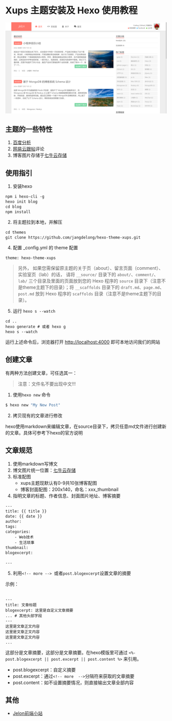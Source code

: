 # Xups 主题安装及 Hexo 使用教程
![预览](./xups.png)
## 主题的一些特性

1. [百度分析](http://tongji.baidu.com/web/welcome/login)
2. [网易云跟帖](https://gentie.163.com/)评论
3. 博客图片存储于[七牛云存储](http://www.qiniu.com/)

## 使用指引

1. 安装hexo

  ```
  npm i hexo-cli -g
  hexo init blog
  cd blog
  npm install
  ```

2. 将主题拉到本地，并解压

  ```
  cd themes
  git clone https://github.com/jangdelong/hexo-theme-xups.git
  ```

4. 配置 _config.yml 的 theme 配置

  ```
  theme: hexo-theme-xups
  ```
  >另外，
  如果您需保留原主题的关于页（about）、留言页面（comment）、实验室页（lab）的话，
  请将 `__source/` 目录下的 `about/`、`comment/`、`lab/` 三个目录及里面的页面放到您的 Hexo 程序的 `source` 目录下（注意不是theme主题下的目录）；将 `__scaffolds` 目录下的 `draft.md`、`page.md`、`post.md` 放到 Hexo 程序的 `scaffolds` 目录（注意不是theme主题下的目录）。

5. 运行 `hexo s --watch`
  
  ```
  cd ..
  hexo generate # 或者 hexo g
  hexo s --watch
  ```
  
  运行上述命令后，浏览器打开 [http://localhost:4000](http://localhost:4000) 即可本地访问我们的网站
    
## 创建文章

有两种方法创建文章，可任选其一：

> 注意：文件名不要出现中文!!!

1. 使用`hexo new` 命令
  
  ``` bash
  $ hexo new "My New Post"
  ```

2. 拷贝现有的文章进行修改
  
  hexo使用markdown来编辑文章，在source目录下，拷贝任意md文件进行创建新的文章。具体可参考下hexo的官方说明

## 文章规范

1. 使用markdown写博文 
2. 博文图片统一位置：[七牛云存储](http://www.qiniu.com/)
3. 标准配图
   - xups主题现默认有0-9共10张博客配图
   - 博客封面配图：200x140，命名：xxx_thumbnail
4. 指明文章的标题、作者信息、封面图片地址、博客摘要

  ```
  ---
  title: {{ title }}
  date: {{ date }}
  author:
  tags:
  categories:
      - Web技术
      - 生活琐事
  thumbnail:
  blogexcerpt:

  ---

  ```

5. 利用`<!-- more --> `或者`post.blogexcerpt`设置文章的摘要

  示例：
  
  ```
    
  ---
  title: 文章标题
  blogexcerpt: 这里是自定义文章摘要
  ... # 其他头部字段
  ---
  这里是文章正文内容
  这里是文章正文内容
  这里是文章正文内容
  ...

  ```
  
  这部分是文章摘要，这部分是文章摘要。在hexo模版里可通过 `<%- post.blogexcerpt || post.excerpt || post.content %>` 来引用。
  - post.blogexcerpt：自定义摘要
  - post.excerpt：通过`<!-- more  -->`分隔符来获取的文章摘要
  - post.content：如不设置摘要情况，则直接输出文章全部内容
    
## 其他

- [Jelon前端小站](http://jelon.top)